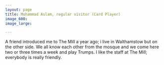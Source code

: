 ```yaml
---
layout: page
title: Mohammad Aslam, regular visitor (Card Player)
image_600:
image_large:

---
```

A friend introduced me to The Mill a year ago; i live in Walthamstow but on the other side. We all know each other from the mosque and we come here two or three times a week and play Trumps. I like the staff at The Mill; everybody is really friendly.
